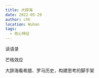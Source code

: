```yaml
---
title: 大辞海
date: 2022-05-29
author: chh
location: Wuhan
tags:
  - 核心特征
---
```


读语录

芒格效应

大辞海看希腊、罗马历史，构建思考的脚手架
